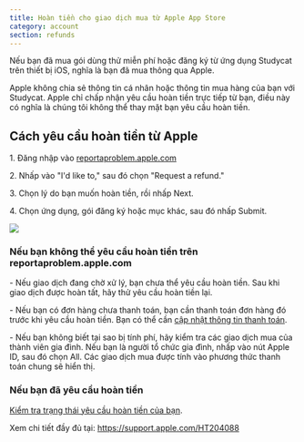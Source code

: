 ```yaml
---
title: Hoàn tiền cho giao dịch mua từ Apple App Store
category: account
section: refunds 
---
```

Nếu bạn đã mua gói dùng thử miễn phí hoặc đăng ký từ ứng dụng Studycat trên thiết bị iOS, nghĩa là bạn đã mua thông qua Apple.

Apple không chia sẻ thông tin cá nhân hoặc thông tin mua hàng của bạn với Studycat. Apple chỉ chấp nhận yêu cầu hoàn tiền trực tiếp từ bạn, điều này có nghĩa là chúng tôi không thể thay mặt bạn yêu cầu hoàn tiền.


## Cách yêu cầu hoàn tiền từ Apple

1\. Đăng nhập vào [reportaproblem.apple.com](https://reportaproblem.apple.com/)

2\. Nhấp vào "I'd like to," sau đó chọn "Request a refund."

3\. Chọn lý do bạn muốn hoàn tiền, rồi nhấp Next.

4\. Chọn ứng dụng, gói đăng ký hoặc mục khác, sau đó nhấp Submit.


![](/attachments/token/EIRFxjZzzik6OVcPJeEE4MFaP/?name=ios14-iphone-12-pro-safari-report-a-problem.png)


### Nếu bạn không thể yêu cầu hoàn tiền trên reportaproblem.apple.com

\- Nếu giao dịch đang chờ xử lý, bạn chưa thể yêu cầu hoàn tiền. Sau khi giao dịch được hoàn tất, hãy thử yêu cầu hoàn tiền lại.

\- Nếu bạn có đơn hàng chưa thanh toán, bạn cần thanh toán đơn hàng đó trước khi yêu cầu hoàn tiền. Bạn có thể cần [cập nhật thông tin thanh toán](https://support.apple.com/kb/HT201266).

\- Nếu bạn không biết tại sao bị tính phí, hãy kiểm tra các giao dịch mua của thành viên gia đình. Nếu bạn là người tổ chức gia đình, nhấp vào nút Apple ID, sau đó chọn All. Các giao dịch mua được tính vào phương thức thanh toán chung sẽ hiển thị.


### Nếu bạn đã yêu cầu hoàn tiền

[Kiểm tra trạng thái yêu cầu hoàn tiền của bạn](https://support.apple.com/kb/HT210904).


Xem chi tiết đầy đủ tại: <https://support.apple.com/HT204088>